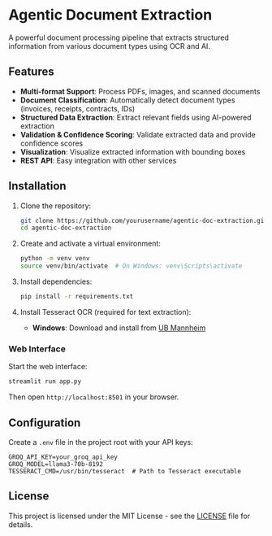 # Agentic Document Extraction

A powerful document processing pipeline that extracts structured information from various document types using OCR and AI.

## Features

- **Multi-format Support**: Process PDFs, images, and scanned documents
- **Document Classification**: Automatically detect document types (invoices, receipts, contracts, IDs)
- **Structured Data Extraction**: Extract relevant fields using AI-powered extraction
- **Validation & Confidence Scoring**: Validate extracted data and provide confidence scores
- **Visualization**: Visualize extracted information with bounding boxes
- **REST API**: Easy integration with other services

## Installation

1. Clone the repository:
   ```bash
   git clone https://github.com/yourusername/agentic-doc-extraction.git
   cd agentic-doc-extraction
   ```

2. Create and activate a virtual environment:
   ```bash
   python -m venv venv
   source venv/bin/activate  # On Windows: venv\Scripts\activate
   ```

3. Install dependencies:
   ```bash
   pip install -r requirements.txt
   ```

4. Install Tesseract OCR (required for text extraction):
   - **Windows**: Download and install from [UB Mannheim](https://github.com/UB-Mannheim/tesseract/wiki)
### Web Interface

Start the web interface:
```bash
streamlit run app.py
```

Then open `http://localhost:8501` in your browser.


## Configuration

Create a `.env` file in the project root with your API keys:

```env
GROQ_API_KEY=your_groq_api_key
GROQ_MODEL=llama3-70b-8192
TESSERACT_CMD=/usr/bin/tesseract  # Path to Tesseract executable
```



## License

This project is licensed under the MIT License - see the [LICENSE](LICENSE) file for details.

